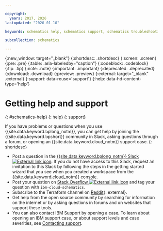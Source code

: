 ```yaml
---

copyright:
  years: 2017, 2020
lastupdated: "2020-01-10"

keywords: schematics help, schematics support, schematics troubleshooting, schematics errors, schematics slack

subcollection: schematics

---
```

{:new_window: target="_blank"}
{:shortdesc: .shortdesc}
{:screen: .screen}
{:pre: .pre}
{:table: .aria-labeledby="caption"}
{:codeblock: .codeblock}
{:tip: .tip}
{:note: .note}
{:important: .important}
{:deprecated: .deprecated}
{:download: .download}
{:preview: .preview}
{:external: target="_blank" .external}
{:support: data-reuse='support'}
{:help: data-hd-content-type='help'}

# Getting help and support
{: #schematics-help}
{: help}
{: support}

If you have problems or questions when you use {{site.data.keyword.bplong_notm}}, you can get help by joining the {{site.data.keyword.bpshort}} community in Slack, asking questions through a forum, or opening an {{site.data.keyword.cloud_notm}} support case.
{: shortdesc}

* Post a question in the [{{site.data.keyword.bplong_notm}} Slack ![External link icon](../icons/launch-glyph.svg "External link icon")](https://ibm-cloud-schematics.slack.com). If you do not have access to this Slack, request an invitation to this Slack by following the steps in the getting started wizard that you see when you created a workspace from the {{site.data.keyword.cloud_notm}} console. 
* Post your question on [Stack Overflow ![External link icon](../icons/launch-glyph.svg "External link icon")](https://stackoverflow.com/search?q=ibm-cloud-infrastructure+terraform)
 and tag your question with `ibm-cloud-schematics`.
* Subscribe to the Terraform channel on [Reddit](https://www.reddit.com/r/Terraform/){: external}.
* Get help from the open source community by searching for information on the internet or by asking questions in forums and on websites that support these tools.
* You can also contact IBM Support by opening a case. To learn about opening an IBM support case, or about support levels and case severities, see [Contacting support](/docs/get-support?topic=get-support-getting-customer-support#getting-customer-support). 

